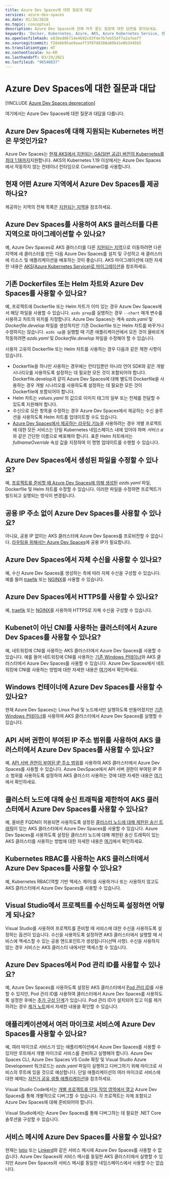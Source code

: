 ```yaml
---
title: Azure Dev Spaces에 대한 질문과 대답
services: azure-dev-spaces
ms.date: 01/28/2020
ms.topic: conceptual
description: Azure Dev Spaces에 관해 자주 묻는 질문에 대한 답변을 찾아보세요.
keywords: 'Docker, Kubernetes, Azure, AKS, Azure Kubernetes Service, 컨테이너, Helm, 서비스 메시, 서비스 메시 라우팅, kubectl, k8s '
ms.openlocfilehash: e83bed86714e4b92c63f4e7b7eb55df7a2a7eaff
ms.sourcegitcommit: f28ebb95ae9aaaff3f87d8388a09b41e0b3445b5
ms.translationtype: HT
ms.contentlocale: ko-KR
ms.lasthandoff: 03/29/2021
ms.locfileid: "96548837"
---
```

# <a name="frequently-asked-questions-about-azure-dev-spaces"></a>Azure Dev Spaces에 대한 질문과 대답

[!INCLUDE [Azure Dev Spaces deprecation](../../includes/dev-spaces-deprecation.md)]

여기에서는 Azure Dev Spaces에 대한 질문과 대답을 다룹니다.

## <a name="what-versions-of-kubernetes-are-supported-for-azure-dev-spaces"></a>Azure Dev Spaces에 대해 지원되는 Kubernetes 버전은 무엇인가요?

Azure Dev Spaces는 [현재 AKS에서 지원되는 GA(일반 공급) 버전의 Kubernetes를 최대 1.18까지][aks-supported-k8s]지원합니다. AKS의 Kubernetes 1.19 이상에서는 Azure Dev Spaces에서 작동하지 않는 컨테이너 런타임으로 ContainerD를 사용합니다.

## <a name="which-azure-regions-currently-provide-azure-dev-spaces"></a>현재 어떤 Azure 지역에서 Azure Dev Spaces를 제공하나요?

제공하는 지역의 전체 목록은 [지원되는 지역][supported-regions]을 참조하세요.

## <a name="can-i-migrate-my-aks-cluster-with-azure-dev-spaces-to-another-region"></a>Azure Dev Spaces를 사용하여 AKS 클러스터를 다른 지역으로 마이그레이션할 수 있나요?

예, Azure Dev Spaces로 AKS 클러스터를 다른 [지원되는 지역][supported-regions]으로 이동하려면 다른 지역에 새 클러스터를 만든 다음 Azure Dev Spaces를 설치 및 구성하고 새 클러스터에 리소스 및 애플리케이션을 배포하는 것이 좋습니다. AKS 마이그레이션에 대한 자세한 내용은 [AKS(Azure Kubernetes Service)로 마이그레이션][aks-migration]을 참조하세요.

## <a name="can-i-use-azure-dev-spaces-with-existing-dockerfiles-or-helm-charts"></a>기존 Dockerfiles 또는 Helm 차트와 Azure Dev Spaces를 사용할 수 있나요?

예, 프로젝트에 Dockerfile 또는 Helm 차트가 이미 있는 경우 Azure Dev Spaces에서 해당 파일을 사용할 수 있습니다. `azds prep`를 실행하는 경우 `--chart` 매개 변수를 사용하고 차트의 위치를 지정합니다. Azure Dev Spaces는 계속 *azds.yaml* 및 *Dockerfile.develop* 파일을 생성하지만 기존 Dockerfile 또는 Helm 차트를 바꾸거나 수정하지는 않습니다. `azds up`을 실행할 때 기존 애플리케이션에서 모든 것이 올바르게 작동하려면 *azds.yaml* 및 *Dockerfile.develop* 파일을 수정해야 할 수 있습니다.

사용자 고유의 Dockerfile 또는 Helm 차트를 사용하는 경우 다음과 같은 제한 사항이 있습니다.
* Dockerfile을 하나만 사용하는 경우에는 런타임뿐만 아니라 언어 SDK와 같은 개발 시나리오를 사용하도록 설정하는 데 필요한 모든 것이 포함되어야 합니다. Dockerfile.develop과 같이 Azure Dev Spaces에 대해 별도의 Dockerfile을 사용하는 경우 개발 시나리오를 사용하도록 설정하는 데 필요한 모든 것이 Dockerfile에 포함되어야 합니다.
* Helm 차트는 *values.yaml* 의 값으로 이미지 태그의 일부 또는 전체를 전달할 수 있도록 지원해야 합니다.
* 수신으로 모든 항목을 수정하는 경우 Azure Dev Spaces에서 제공하는 수신 솔루션을 사용하도록 Helm 차트를 업데이트할 수도 있습니다.
* [Azure Dev Spaces에서 제공하는 라우팅 기능][dev-spaces-routing]을 사용하려는 경우 개별 프로젝트에 대한 모든 서비스는 단일 Kubernetes 네임스페이스 내에 있어야 하며 *서비스 a* 와 같은 간단한 이름으로 배포해야 합니다. 표준 Helm 차트에서는 *fullnameOverride* 속성 값을 지정하여 이 명명 업데이트를 수행할 수 있습니다.

## <a name="can-i-modify-the-files-generated-by-azure-dev-spaces"></a>Azure Dev Spaces에서 생성된 파일을 수정할 수 있나요?

예, [프로젝트를 준비할 때 Azure Dev Spaces에 의해 생성된][dev-spaces-prep] *azds.yaml* 파일, Dockerfile 및 Helm 차트를 수정할 수 있습니다. 이러한 파일을 수정하면 프로젝트가 빌드되고 실행되는 방식이 변경됩니다.

## <a name="can-i-use-azure-dev-spaces-without-a-public-ip-address"></a>공용 IP 주소 없이 Azure Dev Spaces를 사용할 수 있나요?

아니요, 공용 IP 없이는 AKS 클러스터에 Azure Dev Spaces를 프로비전할 수 없습니다. [라우팅을 위해서는 Azure Dev Spaces][dev-spaces-routing]에 공용 IP가 필요합니다.

## <a name="can-i-use-my-own-ingress-with-azure-dev-spaces"></a>Azure Dev Spaces에서 자체 수신을 사용할 수 있나요?

예, 수신 Azure Dev Spaces를 생성하는 측에 따라 자체 수신을 구성할 수 있습니다. 예를 들어 [traefik][ingress-traefik] 또는 [NGINX][ingress-nginx]를 사용할 수 있습니다.

## <a name="can-i-use-https-with-azure-dev-spaces"></a>Azure Dev Spaces에서 HTTPS를 사용할 수 있나요?

예, [traefik][ingress-https-traefik] 또는 [NGINX][ingress-https-nginx]를 사용하여 HTTPS로 자체 수신을 구성할 수 있습니다.

## <a name="can-i-use-azure-dev-spaces-on-a-cluster-that-uses-cni-rather-than-kubenet"></a>Kubenet이 아닌 CNI를 사용하는 클러스터에서 Azure Dev Spaces를 사용할 수 있나요? 

예, 네트워킹에 CNI를 사용하는 AKS 클러스터에서 Azure Dev Spaces를 사용할 수 있습니다. 예를 들어 네트워킹에 CNI를 사용하는 [기존 Windows 컨테이너][windows-containers]와 AKS 클러스터에서 Azure Dev Spaces를 사용할 수 있습니다. Azure Dev Spaces에서 네트워킹에 CNI를 사용하는 방법에 대한 자세한 내용은 [여기](configure-networking.md#using-azure-cni)에서 확인하세요.

## <a name="can-i-use-azure-dev-spaces-with-windows-containers"></a>Windows 컨테이너에 Azure Dev Spaces를 사용할 수 있나요?

현재 Azure Dev Spaces는 Linux Pod 및 노드에서만 실행하도록 만들어졌지만 [기존 Windows 컨테이너][windows-containers]를 사용하여 AKS 클러스터에서 Azure Dev Spaces를 실행할 수 있습니다.

## <a name="can-i-use-azure-dev-spaces-on-aks-clusters-with-api-server-authorized-ip-address-ranges-enabled"></a>API 서버 권한이 부여된 IP 주소 범위를 사용하여 AKS 클러스터에서 Azure Dev Spaces를 사용할 수 있나요?

예, [API 서버 권한이 부여된 IP 주소 범위][aks-auth-range]를 사용하여 AKS 클러스터에서 Azure Dev Spaces를 사용할 수 있습니다. Azure DevSpace에서 API 서버 권한이 부여된 IP 주소 범위를 사용하도록 설정하여 AKS 클러스터 사용하는 것에 대한 자세한 내용은 [여기](configure-networking.md#using-api-server-authorized-ip-ranges)에서 확인하세요.

## <a name="can-i-use-azure-dev-spaces-on-aks-clusters-with-restricted-egress-traffic-for-cluster-nodes"></a>클러스터 노드에 대해 송신 트래픽을 제한하여 AKS 클러스터에서 Azure Dev Spaces를 사용할 수 있나요?

예, 올바른 FQDN이 허용되면 사용하도록 설정된 [클러스터 노드에 대해 제한된 송신 트래픽][aks-restrict-egress-traffic]이 있는 AKS 클러스터에서 Azure Dev Spaces를 사용할 수 있습니다. Azure Dev Spaces를 사용하도록 설정된 클러스터 노드에 대해 제한된 송신 트래픽이 있는 AKS 클러스터를 사용하는 방법에 대한 자세한 내용은 [여기](configure-networking.md#ingress-and-egress-network-traffic-requirements)에서 확인하세요.

## <a name="can-i-use-azure-dev-spaces-on-kubernetes-rbac-enabled-aks-clusters"></a>Kubernetes RBAC를 사용하는 AKS 클러스터에서 Azure Dev Spaces를 사용할 수 있나요?

예, Kubernetes RBAC(역할 기반 액세스 제어)를 사용하거나 또는 사용하지 않고도 AKS 클러스터에서 Azure Dev Spaces를 사용할 수 있습니다.

## <a name="what-happens-when-i-enable-ingress-for-project-in-visual-studio"></a>Visual Studio에서 프로젝트를 수신하도록 설정하면 어떻게 되나요?

Visual Studio를 사용하여 프로젝트를 준비할 때 서비스에 대한 수신을 사용하도록 설정하는 옵션이 있습니다. 수신을 사용하도록 설정하면 AKS 클러스터에서 실행할 때 서비스에 액세스할 수 있는 공용 엔드포인트가 생성됩니다(선택 사항). 수신을 사용하지 않는 경우 서비스는 AKS 클러스터 내에서만 액세스할 수 있습니다.

## <a name="can-i-use-pod-managed-identities-with-azure-dev-spaces"></a>Azure Dev Spaces에서 Pod 관리 ID를 사용할 수 있나요?

예, Azure Dev Spaces를 사용하도록 설정된 AKS 클러스터에서 [Pod 관리 ID][aks-pod-managed-id]를 사용할 수 있지만, Pod 관리 ID를 사용하여 클러스터에서 Azure Dev Spaces를 사용하도록 설정한 후에는 [추가 구성 단계][dev-spaces-pod-managed-id-steps]가 있습니다. Pod 관리 ID가 설치되어 있고 이를 제거하려는 경우 [제거 노트][aks-pod-managed-id-uninstall]에서 자세한 내용을 확인할 수 있습니다.

## <a name="can-i-use-azure-dev-spaces-with-multiple-microservices-in-an-application"></a>애플리케이션에서 여러 마이크로 서비스에 Azure Dev Spaces를 사용할 수 있나요?

예, 여러 마이크로 서비스가 있는 애플리케이션에서 Azure Dev Spaces를 사용할 수 있지만 루트에서 개별 마이크로 서비스를 준비하고 실행해야 합니다. Azure Dev Spaces CLI, Azure Dev Spaces VS Code 확장 및 Visual Studio Azure Development 워크로드는 *azds.yaml* 파일이 실행하고 디버그하기 위해 마이크로 서비스의 루트에 있을 것으로 예상합니다. 단일 애플리케이션의 여러 마이크로 서비스에 대한 예제는 [자전거 공유 샘플 애플리케이션][bike-sharing]을 참조하세요.

Visual Studio Code에서는 [개별 프로젝트를 단일 작업 영역에서 열고][vs-code-multi-root-workspaces] Azure Dev Spaces를 통해 개별적으로 디버그할 수 있습니다. 각 프로젝트는 자체 포함되고 Azure Dev Spaces에 대해 준비되어야 합니다.

Visual Studio에서는 Azure Dev Spaces를 통해 디버그하는 데 필요한 .NET Core 솔루션을 구성할 수 있습니다.

## <a name="can-i-use-azure-dev-spaces-with-a-service-mesh"></a>서비스 메시에 Azure Dev Spaces를 사용할 수 있나요?

현재는 [Istio][istio] 또는 [Linkerd][linkerd]와 같은 서비스 메시에 Azure Dev Spaces를 사용할 수 없습니다. Azure Dev Spaces와 서비스 메시를 동일한 AKS 클러스터에서 실행할 수 있지만 Azure Dev Spaces와 서비스 메시를 동일한 네임스페이스에서 사용할 수는 없습니다.

[aks-auth-range]: ../aks/api-server-authorized-ip-ranges.md
[aks-auth-range-create]: ../aks/api-server-authorized-ip-ranges.md#create-an-aks-cluster-with-api-server-authorized-ip-ranges-enabled
[aks-auth-range-update]: ../aks/api-server-authorized-ip-ranges.md#update-a-clusters-api-server-authorized-ip-ranges
[aks-migration]: ../aks/aks-migration.md
[aks-pod-managed-id]: ../aks/developer-best-practices-pod-security.md#use-pod-managed-identities
[aks-pod-managed-id-uninstall]: https://github.com/Azure/aad-pod-identity#uninstall-notes
[aks-restrict-egress-traffic]: ../aks/limit-egress-traffic.md
[aks-supported-k8s]: ../aks/supported-kubernetes-versions.md#azure-portal-and-cli-versions
[bike-sharing]: https://github.com/Azure/dev-spaces/tree/master/samples/BikeSharingApp
[dev-spaces-pod-managed-id-steps]: troubleshooting.md#error-no-azureassignedidentity-found-for-podazdsazds-webhook-deployment-id-in-assigned-state
[dev-spaces-prep]: how-dev-spaces-works-prep.md
[dev-spaces-routing]: how-dev-spaces-works-routing.md#how-routing-works
[ingress-nginx]: how-to/ingress-https-nginx.md#configure-a-custom-nginx-ingress-controller
[ingress-traefik]: how-to/ingress-https-traefik.md#configure-a-custom-traefik-ingress-controller
[ingress-https-nginx]: how-to/ingress-https-nginx.md#configure-the-nginx-ingress-controller-to-use-https
[ingress-https-traefik]: how-to/ingress-https-traefik.md#configure-the-traefik-ingress-controller-to-use-https
[istio]: https://istio.io/
[linkerd]: https://linkerd.io/
[supported-regions]: https://azure.microsoft.com/global-infrastructure/services/?products=kubernetes-service
[vs-code-multi-root-workspaces]: https://code.visualstudio.com/docs/editor/multi-root-workspaces
[windows-containers]: how-to/run-dev-spaces-windows-containers.md
